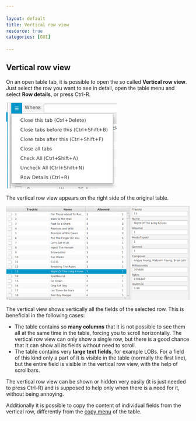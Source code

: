 ```yaml
---

layout: default
title: Vertical row view
resource: true
categories: [GUI]
 
---
```


## Vertical row view

On an open table tab, it is possible to open the so called **Vertical row view**.
Just select the row you want to see in detail, open the table menu and select **Row details**, or press Ctrl-R. 

![Table menu](images/accelerators.png)

The vertical row view appears on the right side of the original table.

![Vertical Row View](images/verticalrowview.png)

The vertical view shows vertically all the fields of the selected row. This is beneficial in the following cases:

- The table contains so **many columns** that it is not possible to see them all at the same time in the table, forcing you to scroll horizontally. The vertical row view can only show a single row, but there is a good chance that it can show all its fields without need to scroll.
- The table contains very **large text fields**, for example LOBs. For a field of this kind only a part of it is visible in the table (normally the first line),  but the entire field is visible in the vertical row view, with the help of  scrollbars. 

The vertical row view can be shown or hidden very easily (it is just needed to press Ctrl-R) and is supposed to help only when there is a need for it, without being annoying.

Additionally it is possible to copy the content of individual fields from the vertical row, differently from the [copy menu](Copy-Data) of the table.